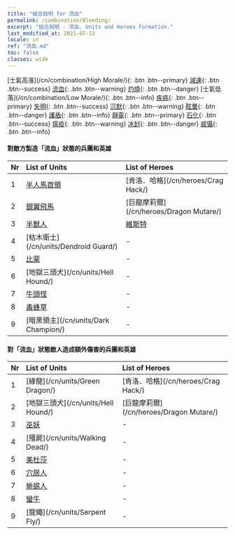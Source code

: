 ```yaml
---
title: "組合說明 for 流血"
permalink: /combination/Bleeding/
excerpt: "組合說明 - 流血. Units and Heroes Formation."
last_modified_at: 2021-07-13
locale: cn
ref: "流血.md"
toc: false
classes: wide
---
```


  [士氣高漲](/cn/combination/High Morale/){: .btn .btn--primary} [減速](/cn/combination/Slow/){: .btn .btn--success} [流血](/cn/combination/Bleeding/){: .btn .btn--warning} [灼燒](/cn/combination/Burning/){: .btn .btn--danger} [士氣低落](/cn/combination/Low Morale/){: .btn .btn--info} [疾病](/cn/combination/Disease/){: .btn .btn--primary} [失明](/cn/combination/Blind/){: .btn .btn--success} [沉默](/cn/combination/Silence/){: .btn .btn--warning} [眩暈](/cn/combination/Stun/){: .btn .btn--danger} [護盾](/cn/combination/Shield/){: .btn .btn--info} [靜電](/cn/combination/Static/){: .btn .btn--primary} [石化](/cn/combination/Petrify/){: .btn .btn--success} [瘟疫](/cn/combination/Plague/){: .btn .btn--warning} [冰封](/cn/combination/Freeze/){: .btn .btn--danger} [威懾](/cn/combination/Deterrence/){: .btn .btn--info} 


#### 對敵方製造「流血」狀態的兵團和英雄

  | Nr |  List of Units  | List of Heroes | 
  |:---|:----------------|:---------------| 
  | 1 | [半人馬首領](/cn/units/Centaur/) | [肯洛．哈格](/cn/heroes/Crag Hack/) |
  | 2 | [銀翼飛馬](/cn/units/Pegasus/) | [巨龍摩莉爾](/cn/heroes/Dragon Mutare/) |
  | 3 | [半獸人](/cn/units/Orc/) | [維斯特](/cn/heroes/Wystan/) |
  | 4 | [枯木衛士](/cn/units/Dendroid Guard/) | - |
  | 5 | [比蒙](/cn/units/Behemoth/) | - |
  | 6 | [地獄三頭犬](/cn/units/Hell Hound/) | - |
  | 7 | [牛頭怪](/cn/units/Minotaur/) | - |
  | 8 | [毒蜂草](/cn/units/Waspwort/) | - |
  | 9 | [暗黑領主](/cn/units/Dark Champion/) | - |


#### 對「流血」狀態敵人造成額外傷害的兵團和英雄

  | Nr |  List of Units  | List of Heroes | 
  |:---|:----------------|:---------------| 
  | 1 | [綠龍](/cn/units/Green Dragon/) | [肯洛．哈格](/cn/heroes/Crag Hack/) |
  | 2 | [地獄三頭犬](/cn/units/Hell Hound/) | [巨龍摩莉爾](/cn/heroes/Dragon Mutare/) |
  | 3 | [巫妖](/cn/units/Lich/) | - |
  | 4 | [殭屍](/cn/units/Walking Dead/) | - |
  | 5 | [美杜莎](/cn/units/Medusa/) | - |
  | 6 | [穴居人](/cn/units/Troglodyte/) | - |
  | 7 | [蜥蜴人](/cn/units/Lizardman/) | - |
  | 8 | [蠻牛](/cn/units/Gorgon/) | - |
  | 9 | [龍蠅](/cn/units/Serpent Fly/) | - |
